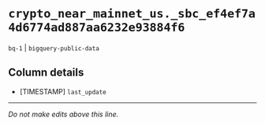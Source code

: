 # `crypto_near_mainnet_us._sbc_ef4ef7a4d6774ad887aa6232e93884f6`
`bq-1` | `bigquery-public-data`

## Column details
* [TIMESTAMP] `last_update`

-------------------------------------------------------------------------------
*Do not make edits above this line.*
